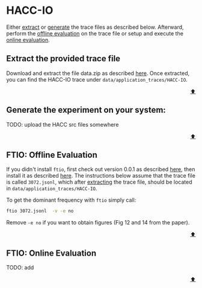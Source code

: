 # HACC-IO

Either [extract](#extract-the-provided-trace-file) or [generate](#generate-the-experiment-on-your-system) the trace files as described below. 
Afterward, perform the [offline evaluation](#ftio-offline-evaluation) on the trace file or setup and execute the [online evaluation](#ftio-online-evaluation).

## Extract the provided trace file
Download and extract the file data.zip as described [here](/artifacts/ipdps24/README.md#extracting-the-data-set).
Once extracted, you can find the HACC-IO trace under `data/application_traces/HACC-IO`.

<p align="right"><a href="#hacc-io">⬆</a></p>


## Generate the experiment on your system:
TODO: upload the HACC src files somewhere

<p align="right"><a href="#hacc-io">⬆</a></p>



## FTIO: Offline Evaluation 
If you didn't install `ftio`, first check out version 0.0.1 as described [here](/artifacts/ipdps24/README.md#ftio-version), then install it as described [here](https://github.com/tuda-parallel/FTIO#installation).
The instructions below assume that the trace file is called `3072.jsonl`, which after [extracting](#extract-the-provided-trace-file) the trace file, should be located in `data/application_traces/HACC-IO`.

To get the dominant frequency with `ftio` simply call:
```sh
ftio 3072.jsonl  -v -e no  
```
Remove `-e no` if you want to obtain figures (Fig 12 and 14 from the paper).


<p align="right"><a href="#hacc-io">⬆</a></p>


## FTIO: Online Evaluation
TODO: add 
<p align="right"><a href="#ior">⬆</a></p>